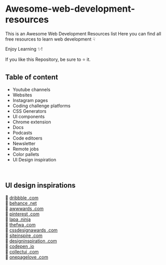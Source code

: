 # Awesome-web-development-resources
This is an Awesome Web Development Resources list Here you can find all free resources to learn web development &#9759;

Enjoy Learning :sparkles:!

If you like this Repository, be sure to :star: it.
<br>
## Table of content ##
* Youtube channels
* Websites
* Instagram pages
* Coding challenge platforms
* CSS Generators
* UI components
* Chrome extension
* Docs
* Podcasts
* Code editoers
* Newsletter
* Remote jobs
* Color pallets
* UI Design inspiration

<br>

## UI design inspirations ##

🎨 <a href="https://dribbble.com/">dribbble .com</a><br>
🎨 <a href="https://www.behance.net/">behance .net</a><br>
🎨 <a href="https://www.awwwards.com/">awwwards .com</a><br>
🎨 <a href="https://in.pinterest.com/">pinterest .com</a><br>
🎨 <a href="https://www.lapa.ninja/">lapa .ninja</a><br>
🎨 <a href="https://thefwa.com/">thefwa .com</a><br>
🎨 <a href="https://cssdesignawards.cpm/">cssdesignawards .com</a><br>
🎨 <a href="https://siteinspire.com/">siteinspire .com</a><br>
🎨 <a href="https://www.designspiration.com/">designinspiration .com</a><br>
🎨 <a href="https://codepen.io/">codepen .io</a><br>
🎨 <a href="https://collectui.com/">collectui .com</a><br>
🎨 <a href="https://onepagelove.com/">onepagelove .com</a><br>

